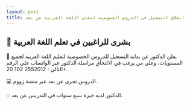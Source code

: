 ```yaml
---
layout: post
title: انطلاق التسجيل في الدروس الخصوصية لتعلم اللغة العربية عن بعد
---
```


## 📢 بشرى للراغبين في تعلم اللغة العربية 

📜 يعلن الدكتور عن بداية التسجيل للدروس الخصوصية لتعليم اللغة العربية لجميع المستويات، وعلى من يرغب في الالتحاق مراسلة الدكتور عبر الواتساب على الرقم التالي : 2552012 102 20+. 

💻 الدروس تجرى عن بعد عبر منصة زووم. 

💡 الدكتور لديه خبرة سبع سنوات في التدريس عن بعد.  
